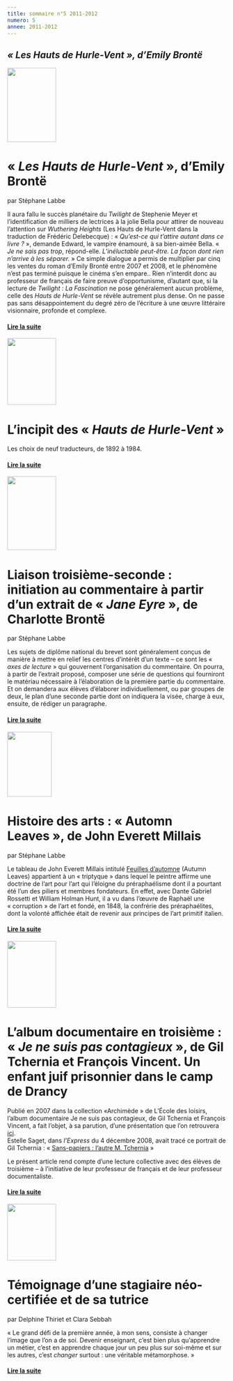```yaml
---
title: sommaire n°5 2011-2012
numero: 5
annee: 2011-2012
---
```


<h2><strong><em>« Les Hauts de Hurle-Vent », d’Emily Brontë</em></strong></h2>

<div class="article">
<img src="/pages/static/sommaires/images/1emily_bronte.jpg" width="112" height="170" class="image" />
<h1>« <em>Les Hauts de Hurle-Vent</em> », d’Emily Brontë</h1>
<p>par Stéphane Labbe</p>
<p class="aligner">Il aura fallu le succès planétaire du <em>Twilight</em> de Stephenie Meyer et l’identification de milliers de lectrices à la jolie Bella pour attirer de nouveau l’attention sur <em>Wuthering Heights</em> (Les Hauts de Hurle-Vent dans la traduction de Frédéric Delebecque) : «<em> Qu’est-ce qui t’attire autant dans ce livre ?</em> », demande Edward, le vampire énamouré, à sa bien-aimée Bella. « <em>Je ne sais pas trop</em>, répond-elle.<em> L’inéluctable peut-être. La façon dont rien n’arrive à les séparer.</em>&nbsp;» Ce simple dialogue a permis de multiplier par cinq les ventes du roman d’Emily Brontë entre 2007 et 2008, et le phénomène n’est pas terminé puisque le cinéma s’en empare..
Rien n’interdit donc au professeur de français de faire preuve d’opportunisme, d’autant que, si la lecture de <em>Twilight : La Fascination</em> ne pose généralement aucun problème, celle des <em>Hauts de Hurle-Vent</em> se révèle autrement plus dense. On ne passe pas sans désappointement du degré zéro de l’écriture à une œuvre littéraire visionnaire, profonde et complexe.</p>
<h4><a href="/articles">Lire la suite </a></h4>
</div>
<div class="article">
  <img src="/pages/static/sommaires/images/2_incipit.jpg" width="112" height="153" class="image" />
  <h1>L’incipit des « <em>Hauts de Hurle-Vent</em> »</h1>
<p>Les choix de neuf traducteurs, de 1892 à 1984.</p>

<h4><a href="/articles">Lire la suite </a></h4>
</div>
<div class="article">
  <img src="/pages/static/sommaires/images/3_charlotte_bronte_Jane_eyre.jpg" width="112" height="169" class="image" />
  <h1>Liaison troisième-seconde : initiation au commentaire à partir d’un extrait de « <em>Jane Eyre</em> », de Charlotte Brontë</h1>
<p>par Stéphane Labbe</p>
<p class="aligner">Les sujets de diplôme national du brevet sont généralement conçus de manière à mettre en relief les centres d’intérêt d’un texte – ce sont les « <em>axes de lecture</em> » qui gouvernent l’organisation du commentaire. On pourra, à partir de l’extrait proposé, composer une série de questions qui fourniront le matériau nécessaire à l’élaboration de la première partie du commentaire. Et on demandera aux élèves d’élaborer individuellement, ou par groupes de deux, le plan d’une seconde partie dont on indiquera la visée, charge à eux, ensuite, de rédiger un paragraphe.</p>
<h4><a href="/articles">Lire la suite </a></h4>
</div>
<div class="article"> <img src="/pages/static/sommaires/images/4_john_everett_millais.jpg" width="102" height="149" class="image" />
<h1>Histoire des arts : « Automn Leaves », de John Everett Millais</h1>
<p>par Stéphane Labbe</p>
<p class="aligner">Le tableau de John Everett Millais intitulé <a href="http://www.victorianweb.org/painting/millais/paintings/7.html">Feuilles d’automne</a> (Autumn Leaves) appartient à un « triptyque » dans lequel le peintre affirme une doctrine de l’art pour l’art qui l’éloigne du préraphaélisme dont il a pourtant été l’un des piliers et membres fondateurs. En effet, avec Dante Gabriel Rossetti et William Holman Hunt, il a vu dans l’œuvre de Raphaël une «&nbsp;corruption » de l’art et fondé, en 1848, la confrérie des préraphaélites, dont la volonté affichée était de revenir aux principes de l’art primitif italien.</p>
  <h4><a href="/articles">Lire la suite </a></h4>
</div>
<div class="article">
  <img src="/pages/static/sommaires/images/5_gil_tchernia.jpg" width="112" height="153" class="image" />
  <h1>L’album documentaire en troisième : « <em>Je ne suis pas contagieux</em> », de Gil Tchernia et François Vincent. Un enfant juif prisonnier dans le camp de Drancy</h1>
<p class="aligner">Publié en 2007 dans la collection «Archimède » de L’École des loisirs, l’album documentaire Je ne suis pas contagieux, de Gil Tchernia et François Vincent, a fait l’objet, à sa parution, d’une présentation que l’on retrouvera <a href="5_a_entretien_avec_gil_tchernia.html">ici</a>. <br />
Estelle Saget, dans <em>l’Express</em> du 4 décembre 2008, avait tracé ce portrait de Gil Tchernia : « <a href="http://www.lexpress.fr/actualite/societe/sans-papiers-l-autre-m-tchernia_719167.html">Sans-papiers : l’autre M. Tchernia</a> »</p>
<p class="aligner">Le présent article rend compte d’une lecture collective avec des élèves de troisième – à l’initiative de leur professeur de français et de leur professeur documentaliste.</p>
<h4><a href="/articles">Lire la suite </a></h4>
</div>
<div class="article">
  <img src="/pages/static/sommaires/images/classe.jpg" width="112" height="130" class="image" />  
  <h1>Témoignage d’une stagiaire néo-certifiée et de sa tutrice</h1>
<p>par Delphine Thiriet et Clara Sebbah</p>
<p class="aligner">« Le grand défi de la première année, à mon sens, consiste à changer l’image que l’on a de soi. Devenir enseignant, c’est bien plus qu’apprendre un métier, c’est en apprendre chaque jour un peu plus sur soi-même et sur les autres, c’est <em>changer</em> surtout : une véritable métamorphose. »</p>
<h4><a href="/articles">Lire la suite </a></h4>
</div>
